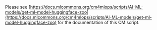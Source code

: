 Please see [https://docs.mlcommons.org/cm4mlops/scripts/AI-ML-models/get-ml-model-huggingface-zoo](https://docs.mlcommons.org/cm4mlops/scripts/AI-ML-models/get-ml-model-huggingface-zoo) for the documentation of this CM script.
